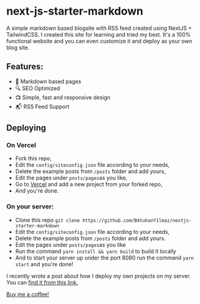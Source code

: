 # next-js-starter-markdown
A simple markdown based blogsite with RSS feed created using NextJS + TailwindCSS.
I created this site for learning and tried my best. It's a 100% functional website and you can even customize it and deploy as your own blog site.

## Features:
- 📜 Markdown based pages
- 🔍 SEO Optimized
- 📺 Simple, fast and responsive design
- 📬 RSS Feed Support

## Deploying 
### On Vercel
- Fork this repo,
- Edit the ```config/siteconfig.json``` file according to your needs,
- Delete the example posts from ```/posts``` folder and add yours,
- Edit the pages under ```posts/pages```as you like,
- Go to [Vercel](https://vercel.com) and add a new project from your forked repo,
- And you're done.

### On your server:
- Clone this repo ```git clone https://github.com/B4tuhanY1lmaz/nextjs-starter-markdown```
- Edit the ```config/siteconfig.json``` file according to your needs,
- Delete the example posts from ```/posts``` folder and add yours.
- Edit the pages under ```posts/pages```as you like
- Run the command ```yarn install && yarn build``` to build it locally
- And to start your server up under the port 8080 run the command ```yarn start``` and you're done!

I recently wrote a post about how I deploy my own projects on my server. You can [find it from this link.](https://www.thebatuhansnetwork.xyz/blog/2023-09-05-how-i-deploy-my-nextjs)

[Buy me a coffee!](https://www.buymeacoffee.com/bthyilmaz)
